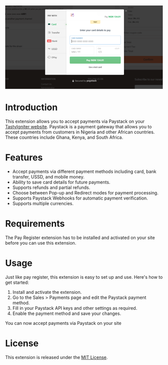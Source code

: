 ![Sample Screenshot](sample.png)
# Introduction
This extension allows you to accept payments via Paystack on your [TastyIgniter website](https://tastyigniter.com). 
Paystack is a payment gateway that allows you to accept payments from customers in Nigeria and other African countries.
These countries include Ghana, Kenya, and South Africa.

# Features
* Accept payments via different payment methods including card, bank transfer, USSD, and mobile money.
* Ability to save card details for future payments.
* Supports refunds and partial refunds.
* Choose between Pop-up and Redirect modes for payment processing.
* Supports Paystack Webhooks for automatic payment verification.
* Supports multiple currencies.

# Requirements
The Pay Register extension has to be installed and activated on your site before you can use this extension.

# Usage
Just like pay register, this extension is easy to set up and use. Here's how to get started:
1. Install and activate the extension.
2. Go to the Sales > Payments page and edit the Paystack payment method.
3. Fill in your Paystack API keys and other settings as required.
4. Enable the payment method and save your changes.

You can now accept payments via Paystack on your site

# License
This extension is released under the [MIT License](LICENSE).

